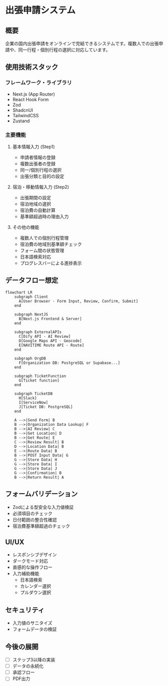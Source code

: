# 出張申請システム

## 概要
企業の国内出張申請をオンラインで完結できるシステムです。複数人での出張申請や、同一行程・個別行程の選択に対応しています。

## 使用技術スタック
### フレームワーク・ライブラリ
- Next.js (App Router)
- React Hook Form
- Zod
- ShadcnUI
- TailwindCSS
- Zustand

### 主要機能
1. 基本情報入力 (Step1)
   - 申請者情報の登録
   - 複数出張者の登録
   - 同一/個別行程の選択
   - 出張分類と目的の設定

2. 宿泊・移動情報入力 (Step2)
   - 出張期間の設定
   - 宿泊地域の選択
   - 宿泊費の自動計算
   - 基準額超過時の理由入力
   
3. その他の機能
   - 複数人での個別行程管理
   - 宿泊費の地域別基準額チェック
   - フォーム間の状態管理
   - 日本語検索対応
   - プログレスバーによる進捗表示

## データフロー想定
```
flowchart LR
    subgraph Client
      A[User Browser - Form Input, Review, Confirm, Submit]
    end

    subgraph NextJS
      B[Next.js Frontend & Server]
    end

    subgraph ExternalAPIs
      C[Dify API - AI Review]
      D[Google Maps API - Geocode]
      E[NAVITIME Route API - Route]
    end

    subgraph OrgDB
      F[Organization DB: PostgreSQL or Supabase...]
    end

    subgraph TicketFunction
      G[Ticket function]
    end

    subgraph TicketDB
      H[Slack]
      I[ServiceNow]
      J[Ticket DB: PostgreSQL]
    end

    A -->|Send Form| B
    B -->|Organization Data Lookup| F
    B -->|AI Review| C
    B -->|Get Location| D
    B -->|Get Route| E
    C -->|Review Result| B
    D -->|Location Data| B
    E -->|Route Data| B
    B -->|POST Input Data| G
    G -->|Store Data| H
    G -->|Store Data| I
    G -->|Store Data| J
    G -->|Confirmation| B
    B -->|Return Result| A

```


## フォームバリデーション
- Zodによる型安全な入力値検証
- 必須項目のチェック
- 日付範囲の整合性確認
- 宿泊費基準額超過のチェック

## UI/UX
- レスポンシブデザイン
- ダークモード対応
- 直感的な操作フロー
- 入力補助機能
  - 日本語検索
  - カレンダー選択
  - プルダウン選択

## セキュリティ
- 入力値のサニタイズ
- フォームデータの検証

## 今後の展開
- [ ] ステップ3以降の実装
- [ ] データの永続化
- [ ] 承認フロー
- [ ] PDF出力
